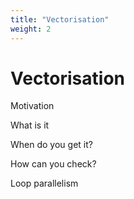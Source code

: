 ```yaml
---
title: "Vectorisation"
weight: 2
---
```


# Vectorisation

Motivation

What is it

When do you get it?

How can you check?

Loop parallelism
